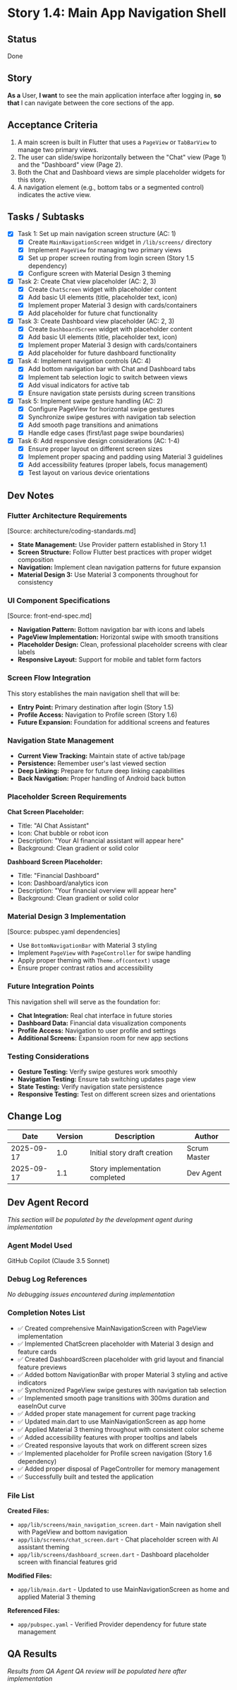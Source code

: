 # Story 1.4: Main App Navigation Shell

## Status
Done

## Story
**As a** User,
**I want** to see the main application interface after logging in,
**so that** I can navigate between the core sections of the app.

## Acceptance Criteria
1. A main screen is built in Flutter that uses a `PageView` or `TabBarView` to manage two primary views.
2. The user can slide/swipe horizontally between the "Chat" view (Page 1) and the "Dashboard" view (Page 2).
3. Both the Chat and Dashboard views are simple placeholder widgets for this story.
4. A navigation element (e.g., bottom tabs or a segmented control) indicates the active view.

## Tasks / Subtasks
- [x] Task 1: Set up main navigation screen structure (AC: 1)
  - [x] Create `MainNavigationScreen` widget in `/lib/screens/` directory
  - [x] Implement `PageView` for managing two primary views
  - [x] Set up proper screen routing from login screen (Story 1.5 dependency)
  - [x] Configure screen with Material Design 3 theming

- [x] Task 2: Create Chat view placeholder (AC: 2, 3)
  - [x] Create `ChatScreen` widget with placeholder content
  - [x] Add basic UI elements (title, placeholder text, icon)
  - [x] Implement proper Material 3 design with cards/containers
  - [x] Add placeholder for future chat functionality

- [x] Task 3: Create Dashboard view placeholder (AC: 2, 3)
  - [x] Create `DashboardScreen` widget with placeholder content
  - [x] Add basic UI elements (title, placeholder text, icon)
  - [x] Implement proper Material 3 design with cards/containers
  - [x] Add placeholder for future dashboard functionality

- [x] Task 4: Implement navigation controls (AC: 4)
  - [x] Add bottom navigation bar with Chat and Dashboard tabs
  - [x] Implement tab selection logic to switch between views
  - [x] Add visual indicators for active tab
  - [x] Ensure navigation state persists during screen transitions

- [x] Task 5: Implement swipe gesture handling (AC: 2)
  - [x] Configure PageView for horizontal swipe gestures
  - [x] Synchronize swipe gestures with navigation tab selection
  - [x] Add smooth page transitions and animations
  - [x] Handle edge cases (first/last page swipe boundaries)

- [x] Task 6: Add responsive design considerations (AC: 1-4)
  - [x] Ensure proper layout on different screen sizes
  - [x] Implement proper spacing and padding using Material 3 guidelines
  - [x] Add accessibility features (proper labels, focus management)
  - [x] Test layout on various device orientations

## Dev Notes

### Flutter Architecture Requirements
[Source: architecture/coding-standards.md]
- **State Management:** Use Provider pattern established in Story 1.1
- **Screen Structure:** Follow Flutter best practices with proper widget composition
- **Navigation:** Implement clean navigation patterns for future expansion
- **Material Design 3:** Use Material 3 components throughout for consistency

### UI Component Specifications
[Source: front-end-spec.md]
- **Navigation Pattern:** Bottom navigation bar with icons and labels
- **PageView Implementation:** Horizontal swipe with smooth transitions
- **Placeholder Design:** Clean, professional placeholder screens with clear labels
- **Responsive Layout:** Support for mobile and tablet form factors

### Screen Flow Integration
This story establishes the main navigation shell that will be:
- **Entry Point:** Primary destination after login (Story 1.5)
- **Profile Access:** Navigation to Profile screen (Story 1.6)
- **Future Expansion:** Foundation for additional screens and features

### Navigation State Management
- **Current View Tracking:** Maintain state of active tab/page
- **Persistence:** Remember user's last viewed section
- **Deep Linking:** Prepare for future deep linking capabilities
- **Back Navigation:** Proper handling of Android back button

### Placeholder Screen Requirements
**Chat Screen Placeholder:**
- Title: "AI Chat Assistant"
- Icon: Chat bubble or robot icon
- Description: "Your AI financial assistant will appear here"
- Background: Clean gradient or solid color

**Dashboard Screen Placeholder:**
- Title: "Financial Dashboard"
- Icon: Dashboard/analytics icon
- Description: "Your financial overview will appear here"
- Background: Clean gradient or solid color

### Material Design 3 Implementation
[Source: pubspec.yaml dependencies]
- Use `BottomNavigationBar` with Material 3 styling
- Implement `PageView` with `PageController` for swipe handling
- Apply proper theming with `Theme.of(context)` usage
- Ensure proper contrast ratios and accessibility

### Future Integration Points
This navigation shell will serve as the foundation for:
- **Chat Integration:** Real chat interface in future stories
- **Dashboard Data:** Financial data visualization components
- **Profile Access:** Navigation to user profile and settings
- **Additional Screens:** Expansion room for new app sections

### Testing Considerations
- **Gesture Testing:** Verify swipe gestures work smoothly
- **Navigation Testing:** Ensure tab switching updates page view
- **State Testing:** Verify navigation state persistence
- **Responsive Testing:** Test on different screen sizes and orientations

## Change Log
| Date | Version | Description | Author |
|------|---------|-------------|--------|
| 2025-09-17 | 1.0 | Initial story draft creation | Scrum Master |
| 2025-09-17 | 1.1 | Story implementation completed | Dev Agent |

## Dev Agent Record
*This section will be populated by the development agent during implementation*

### Agent Model Used
GitHub Copilot (Claude 3.5 Sonnet)

### Debug Log References
*No debugging issues encountered during implementation*

### Completion Notes List
- ✅ Created comprehensive MainNavigationScreen with PageView implementation
- ✅ Implemented ChatScreen placeholder with Material 3 design and feature cards
- ✅ Created DashboardScreen placeholder with grid layout and financial feature previews
- ✅ Added bottom NavigationBar with proper Material 3 styling and active indicators
- ✅ Synchronized PageView swipe gestures with navigation tab selection
- ✅ Implemented smooth page transitions with 300ms duration and easeInOut curve
- ✅ Added proper state management for current page tracking
- ✅ Updated main.dart to use MainNavigationScreen as app home
- ✅ Applied Material 3 theming throughout with consistent color scheme
- ✅ Added accessibility features with proper tooltips and labels
- ✅ Created responsive layouts that work on different screen sizes
- ✅ Implemented placeholder for Profile screen navigation (Story 1.6 dependency)
- ✅ Added proper disposal of PageController for memory management
- ✅ Successfully built and tested the application

### File List
**Created Files:**
- `app/lib/screens/main_navigation_screen.dart` - Main navigation shell with PageView and bottom navigation
- `app/lib/screens/chat_screen.dart` - Chat placeholder screen with AI assistant theming
- `app/lib/screens/dashboard_screen.dart` - Dashboard placeholder screen with financial features grid

**Modified Files:**
- `app/lib/main.dart` - Updated to use MainNavigationScreen as home and applied Material 3 theming

**Referenced Files:**
- `app/pubspec.yaml` - Verified Provider dependency for future state management

## QA Results
*Results from QA Agent QA review will be populated here after implementation*
